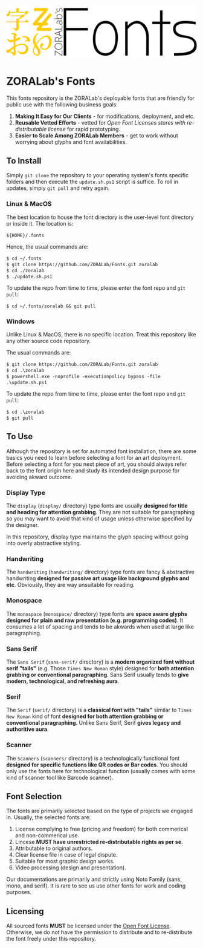 [![banner](.src/logos/zoralab-fonts_1200x340.svg)](https://github.com/ZORALab/Fonts)

# ZORALab's Fonts
This fonts repository is the ZORALab's deployable fonts that are friendly for
public use with the following business goals:

1. **Making It Easy for Our Clients** - for modifications, deployment, and etc.
2. **Reusable Vetted Efforts** - vetted for
*Open Font Licenses stores with re-distributable license* for rapid prototyping.
3. **Easier to Scale Among ZORALab Members** - get to work without worrying
about glyphs and font availabilities.




## To Install

Simply `git clone` the repository to your operating system's fonts specific
folders and then execute the `update.sh.ps1` script is suffice. To roll in
updates, simply `git pull` and retry again.



### Linux & MacOS

The best location to house the font directory is the user-level font directory
or inside it. The location is:

```
${HOME}/.fonts
```

Hence, the usual commands are:

```
$ cd ~/.fonts
$ git clone https://github.com/ZORALab/Fonts.git zoralab
$ cd ./zoralab
$ ./update.sh.ps1
```

To update the repo from time to time, please enter the font repo and `git pull`:

```
$ cd ~/.fonts/zoralab && git pull
```



### Windows

Unlike Linux & MacOS, there is no specific location. Treat this repository like
any other source code repository.

The usual commands are:

```
$ git clone https://github.com/ZORALab/Fonts.git zoralab
$ cd .\zoralab
$ powershell.exe -noprofile -executionpolicy bypass -file .\update.sh.ps1
```

To update the repo from time to time, please enter the font repo and `git pull`:

```
$ cd .\zoralab
$ git pull
```




## To Use

Although the repository is set for automated font installation, there are some
basics you need to learn before selecting a font for an art deployment. Before
selecting a font for you next piece of art, you should always refer back to
the font origin here and study its intended design purpose for avoiding
akward outcome.



### Display Type

The `display` (`display/` directory) type fonts are usually
**designed for title and heading for attention grabbing**. They are not
suitable for paragraphing so you may want to avoid that kind of usage unless
otherwise specified by the designer.

In this repository, display type maintains the glyph spacing without going into
overly abstractive styling.



### Handwriting

The `handwriting` (`handwriting/` directory) type fonts are fancy & abstractive
handwriting **designed for passive art usage like background glyphs and etc**.
Obviously, they are way unsuitable for reading.



### Monospace

The `monospace` (`monospace/` directory) type fonts are **space aware glyphs
designed for plain and raw presentation (e.g. programming codes)**. It consumes
a lot of spacing and tends to be akwards when used at large like paragraphing.



### Sans Serif

The `Sans Serif` (`sans-serif/` directory) is a **modern organized font
without serif "tails"** (e.g. Those `Times New Roman` style) designed for
**both attention grabbing or conventional paragraphing**. Sans Serif
usually tends to **give modern, technological, and refreshing aura**.



### Serif

The `Serif` (`serif/` directory) is a **classical font with "tails"** similar to
`Times New Roman` kind of font **designed for both attention
grabbing or conventional paragraphing**. Unlike Sans Serif, Serif
**gives legacy and authoritive aura**.



### Scanner

The `Scanners` (`scanners/` directory) is a technologically functional font
**designed for specific functions like QR codes or Bar codes**. You should only
use the fonts here for technological function (usually comes with some kind of
scanner tool like Barcode scanner).




## Font Selection

The fonts are primarily selected based on the type of projects we engaged in.
Usually, the selected fonts are:

1. License complying to free (pricing and freedom) for both commerical and
   non-commerical use.
2. Lincese **MUST have unrestricted re-distributable rights as per se**.
3. Attributable to original authors.
4. Clear license file in case of legal dispute.
5. Suitable for most graphic design works.
6. Video processing (design and presentation).

Our documentations are primarily and strictly using Noto Family (sans, mono, and
serif). It is rare to see us use other fonts for work and coding purposes.




## Licensing
All sourced fonts **MUST** be licensed under the
[Open Font License](https://scripts.sil.org/cms/scripts/page.php?site_id=nrsi&id=OFL).
Otherwise, we do not have the permission to distribute and to re-distribute the
font freely under this repository.
